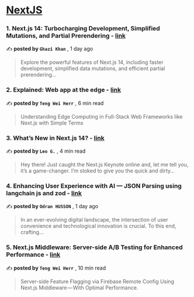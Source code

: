 
<h1><a href=https://medium.com/tag/nextjs/recommended target="_blank" rel="noopener noreferrer">NextJS</a></h1>
<h3>1. Next.js 14: Turbocharging Development, Simplified Mutations, and Partial Prerendering - <a href=https://medium.com/bitsrc/next-js-14-turbocharging-development-simplified-mutations-and-partial-prerendering-355be5dfb1d9?source=tag_recommended_feed---------0-84----------nextjs----------cdc63a41_9271_41f3_9f16_2875f3fec034------- target="_blank" rel="noopener noreferrer">link</a></h3>

✍️ **posted by `Ghazi Khan`** <date> , 1 day ago</date>

<blockquote>Explore the powerful features of Next.js 14, including faster development, simplified data mutations, and efficient partial prerendering…</blockquote>

<h3>2. Explained: Web app at the edge - <a href=https://medium.com/gitconnected/explained-web-app-at-the-edge-fb391985a0a5?source=tag_recommended_feed---------1-107----------nextjs----------cdc63a41_9271_41f3_9f16_2875f3fec034------- target="_blank" rel="noopener noreferrer">link</a></h3>

✍️ **posted by `Teng Wei Herr`** <date> , 6 min read</date>

<blockquote>Understanding Edge Computing in Full-Stack Web Frameworks like Next.js with Simple Terms</blockquote>

<h3>3. What’s New in Next.js 14? - <a href=https://medium.com/javascript-in-plain-english/whats-new-in-next-js-14-c49f9167b7c3?source=tag_recommended_feed---------2-85----------nextjs----------cdc63a41_9271_41f3_9f16_2875f3fec034------- target="_blank" rel="noopener noreferrer">link</a></h3>

✍️ **posted by `Leo G.`** <date> , 4 min read</date>

<blockquote>Hey there! Just caught the Next.js Keynote online and, let me tell you, it’s a game-changer. I’m stoked to give you the quick and dirty…</blockquote>

<h3>4. Enhancing User Experience with AI — JSON Parsing using langchain js and zod - <a href=https://medium.com/@ohusson/enhancing-user-experience-with-autocomplete-forms-and-language-models-ed8e1dc85b47?source=tag_recommended_feed---------3-84----------nextjs----------cdc63a41_9271_41f3_9f16_2875f3fec034------- target="_blank" rel="noopener noreferrer">link</a></h3>

✍️ **posted by `Odran HUSSON`** <date> , 1 day ago</date>

<blockquote>In an ever-evolving digital landscape, the intersection of user convenience and technological innovation is crucial. To this end, crafting…</blockquote>

<h3>5. Next.js Middleware: Server-side A/B Testing for Enhanced Performance - <a href=https://medium.com/gitconnected/next-js-middleware-server-side-a-b-testing-for-enhanced-performance-f13ed0aa0b40?source=tag_recommended_feed---------4-107----------nextjs----------cdc63a41_9271_41f3_9f16_2875f3fec034------- target="_blank" rel="noopener noreferrer">link</a></h3>

✍️ **posted by `Teng Wei Herr`** <date> , 10 min read</date>

<blockquote>Server-side Feature Flagging via Firebase Remote Config Using Next.js Middleware — With Optimal Performance.</blockquote>

